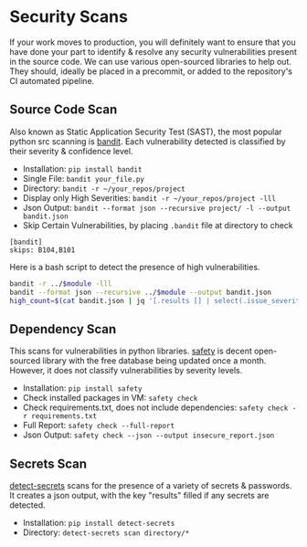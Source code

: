 # Security Scans

If your work moves to production, you will definitely want to ensure that you have done your part to identify & resolve any security vulnerabilities present in the source code. We can use various open-sourced libraries to help out. They should, ideally be placed in a precommit, or added to the repository's CI automated pipeline.


## Source Code Scan

Also known as Static Application Security Test (SAST), the most popular python src scanning is [bandit](https://bandit.readthedocs.io/en/latest/). Each vulnerability detected is classified by their severity & confidence level.

 * Installation: `pip install bandit`
 * Single File: `bandit your_file.py`
 * Directory: `bandit -r ~/your_repos/project`
 * Display only High Severities: `bandit -r ~/your_repos/project -lll`
 * Json Output: `bandit --format json --recursive project/ -l --output bandit.json`
 * Skip Certain Vulnerabilities, by placing `.bandit` file at directory to check

```
[bandit]
skips: B104,B101
```

Here is a bash script to detect the presence of high vulnerabilities.

```bash
bandit -r ../$module -lll
bandit --format json --recursive ../$module --output bandit.json
high_count=$(cat bandit.json | jq '[.results [] | select(.issue_severity=="HIGH")]' | jq '. | length')
```

## Dependency Scan

This scans for vulnerabilities in python libraries. [safety](https://github.com/pyupio/safety) is decent open-sourced library with the free database being updated once a month. However, it does not classify vulnerabilities by severity levels.

 * Installation: `pip install safety`
 * Check installed packages in VM: `safety check`
 * Check requirements.txt, does not include dependencies: `safety check -r requirements.txt`
 * Full Report: `safety check --full-report`
 * Json Output: `safety check --json --output insecure_report.json`


## Secrets Scan

[detect-secrets](https://github.com/Yelp/detect-secrets) scans for the presence of a variety of secrets & passwords. It creates a json output, with the key "results" filled if any secrets are detected.

 * Installation: `pip install detect-secrets`
 * Directory: `detect-secrets scan directory/*`